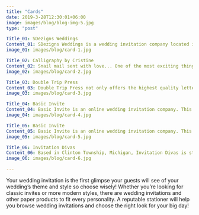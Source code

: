```yaml
---
title: "Cards"
date: 2019-3-28T12:30:01+06:00
image: images/blog/blog-img-5.jpg
type: "post"

Title_01: SDezigns Weddings
Content_01: SDezigns Weddings is a wedding invitation company located in Toms River, New Jersey, specializing in providing a range of custom stationery for your magnificent celebratory event as well as additional wedding rental items and planning services. Yvette Sencion is the company's owner and main... (Wedding Invitations)
image_01: images/blog/card-1.jpg

Title_02: Calligraphy by Cristine
Content_02: Snail mail sent with love... One of the most exciting things to find in your mailbox is a wedding invitation! It means there's something wonderful to celebrate and you've been invited to share in the joy. For the last 10 years, Calligraphy by Cristine helps create the giddy excitement that comes... (Wedding Invitations)
image_02: images/blog/card-2.jpg

Title_03: Double Trip Press
Content_03: Double Trip Press not only offers the highest quality letterpress printing for all wedding stationery, but truly custom design and typography. From save the dates & full invitation suites to day-of paperie and bindery needs, we work hand-in-hand with clients from concept to finish. Our small team of... (Wedding Invitations)
image_03: images/blog/card-3.jpg

Title_04: Basic Invite
Content_04: Basic Invite is an online wedding invitation company. This company provides a website where couples can build their own wedding invitations, enclosure cards, save the dates, thank-you cards, programs, and bridal shower invitations. You can choose a basic layout and begin customizing it to match you... (Wedding Invitations)
image_04: images/blog/card-4.jpg

Title_05: Basic Invite
Content_05: Basic Invite is an online wedding invitation company. This company provides a website where couples can build their own wedding invitations, enclosure cards, save the dates, thank-you cards, programs, and bridal shower invitations. You can choose a basic layout and begin customizing it to match you... (Wedding Invitations)
image_05: images/blog/card-5.jpg

Title_06: Invitation Divas
Content_06: Based in Clinton Township, Michigan, Invitation Divas is standing ready to help couples with their wedding invitations. Specializing in custom-designed as well as ready-to-order invitations, their high-quality paper products and print services can fit any theme and design. If couples can’t find the perfect design, owner Colleen is happy to discuss and create a special invitation specifically for them... (Wedding Invitations Orange)
image_06: images/blog/card-6.jpg

---
```

Your wedding invitation is the first glimpse your guests will see of your wedding’s theme and style so choose wisely! Whether you’re looking for classic invites or more modern styles, there are wedding invitations and other paper products to fit every personality. A reputable stationer will help you browse wedding invitations and choose the right look for your big day!


